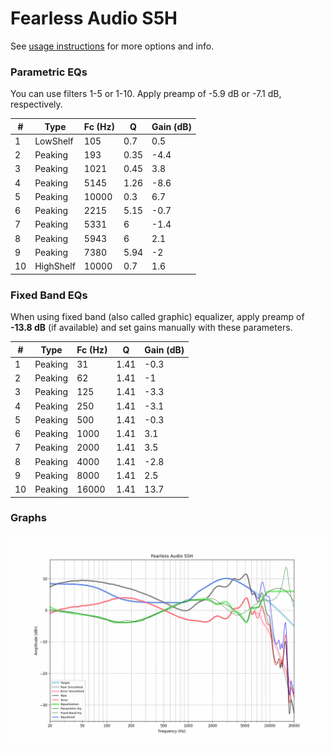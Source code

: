 # Fearless Audio S5H
See [usage instructions](https://github.com/jaakkopasanen/AutoEq#usage) for more options and info.

### Parametric EQs
You can use filters 1-5 or 1-10. Apply preamp of -5.9 dB or -7.1 dB, respectively.

|   # | Type      |   Fc (Hz) |    Q |   Gain (dB) |
|-----|-----------|-----------|------|-------------|
|   1 | LowShelf  |       105 | 0.7  |         0.5 |
|   2 | Peaking   |       193 | 0.35 |        -4.4 |
|   3 | Peaking   |      1021 | 0.45 |         3.8 |
|   4 | Peaking   |      5145 | 1.26 |        -8.6 |
|   5 | Peaking   |     10000 | 0.3  |         6.7 |
|   6 | Peaking   |      2215 | 5.15 |        -0.7 |
|   7 | Peaking   |      5331 | 6    |        -1.4 |
|   8 | Peaking   |      5943 | 6    |         2.1 |
|   9 | Peaking   |      7380 | 5.94 |        -2   |
|  10 | HighShelf |     10000 | 0.7  |         1.6 |

### Fixed Band EQs
When using fixed band (also called graphic) equalizer, apply preamp of **-13.8 dB** (if available) and set gains manually with these parameters.

|   # | Type    |   Fc (Hz) |    Q |   Gain (dB) |
|-----|---------|-----------|------|-------------|
|   1 | Peaking |        31 | 1.41 |        -0.3 |
|   2 | Peaking |        62 | 1.41 |        -1   |
|   3 | Peaking |       125 | 1.41 |        -3.3 |
|   4 | Peaking |       250 | 1.41 |        -3.1 |
|   5 | Peaking |       500 | 1.41 |        -0.3 |
|   6 | Peaking |      1000 | 1.41 |         3.1 |
|   7 | Peaking |      2000 | 1.41 |         3.5 |
|   8 | Peaking |      4000 | 1.41 |        -2.8 |
|   9 | Peaking |      8000 | 1.41 |         2.5 |
|  10 | Peaking |     16000 | 1.41 |        13.7 |

### Graphs
![](./Fearless%20Audio%20S5H.png)
